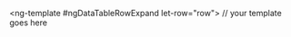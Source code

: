   <ng-template #ngDataTableRowExpand let-row="row">
    // your template goes here
  </ng-template>
